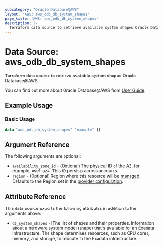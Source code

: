 ```yaml
---
subcategory: "Oracle Database@AWS"
layout: "AWS: aws_odb_db_system_shapes"
page_title: "AWS: aws_odb_db_system_shapes"
description: |-
  Terraform data source to retrieve available system shapes Oracle Database@AWS.
---
```


# Data Source: aws_odb_db_system_shapes

Terraform data source to retrieve available system shapes Oracle Database@AWS.

You can find out more about Oracle Database@AWS from [User Guide](https://docs.aws.amazon.com/odb/latest/UserGuide/what-is-odb.html).

## Example Usage

### Basic Usage

```terraform
data "aws_odb_db_system_shapes" "example" {}
```

## Argument Reference

The following arguments are optional:

* `availability_zone_id` - (Optional) The physical ID of the AZ, for example, use1-az4. This ID persists across accounts.
* `region` - (Optional) Region where this resource will be [managed](https://docs.aws.amazon.com/general/latest/gr/rande.html#regional-endpoints). Defaults to the Region set in the [provider configuration](https://registry.terraform.io/providers/hashicorp/aws/latest/docs#aws-configuration-reference).

## Attribute Reference

This data source exports the following attributes in addition to the arguments above:

* `db_system_shapes` - IThe list of shapes and their properties. Information about a hardware system model (shape) that's available for an Exadata infrastructure. The shape determines resources, such as CPU cores, memory, and storage, to allocate to the Exadata infrastructure.

